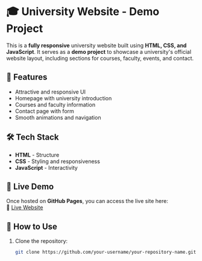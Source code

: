 # 🎓 University Website - Demo Project

This is a **fully responsive** university website built using **HTML, CSS, and JavaScript**. It serves as a **demo project** to showcase a university's official website layout, including sections for courses, faculty, events, and contact.

## 🌟 Features
- Attractive and responsive UI
- Homepage with university introduction
- Courses and faculty information
- Contact page with form
- Smooth animations and navigation

## 🛠️ Tech Stack
- **HTML** - Structure
- **CSS** - Styling and responsiveness
- **JavaScript** - Interactivity

## 🚀 Live Demo
Once hosted on **GitHub Pages**, you can access the live site here:  
🔗 [Live Website](https://your-username.github.io/your-repository-name/)

## 📌 How to Use
1. Clone the repository:
   ```bash
   git clone https://github.com/your-username/your-repository-name.git
